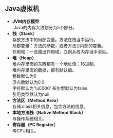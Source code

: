 ## Java虚拟机
- **JVM内存模型**  
&nbsp;Java的内存大致划分为5个部分。
- **栈（Stack）**  
存放方法中的局部变量。方法在栈当中运行。  
局部变量：方法的参数，或者方法{}内部的变量。  
作用域：一旦超出作用域，立刻从栈内存当中消失。
- **堆（Heap）**  
堆内存里面的东西都有一个地址值：16进制。  
堆内存里面的数据，都有默认值。  
    整数默认为0  
    浮点数默认为0.0  
    字符默认为'\u0000'
    布尔型默认为false  
    引用类型默认为null  
- **方法区（Method Area）**  
存储.class相关信息，包含方法的信息。  
- **本地方法栈（Native Method Stack）**  
与操作系统相关。  
- **寄存器（PC Register）**  
与CPU相关。
